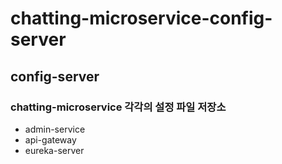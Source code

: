 # chatting-microservice-config-server

## config-server 

### chatting-microservice 각각의 설정 파일 저장소
- admin-service
- api-gateway
- eureka-server
